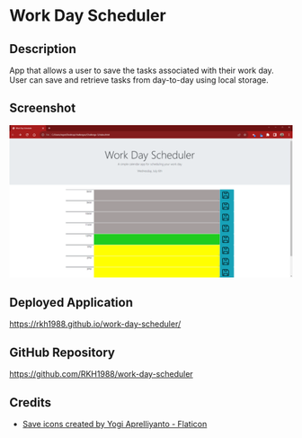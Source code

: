 # Work Day Scheduler

## Description
App that allows a user to save the tasks associated with their work day. User can save and retrieve tasks from day-to-day using local storage.

## Screenshot
![screenshot](./assets/images/screenshot.png)


## Deployed Application 
https://rkh1988.github.io/work-day-scheduler/

## GitHub Repository
https://github.com/RKH1988/work-day-scheduler

## Credits
* <a href="https://www.flaticon.com/free-icons/save" title="save icons">Save icons created by Yogi Aprelliyanto - Flaticon</a>